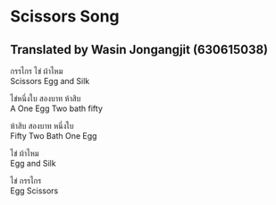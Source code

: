 # Scissors Song
## Translated by Wasin Jongangjit (630615038)

กรรไกร ไข่ ผ้าไหม  
Scissors Egg and Silk

ไข่หนึ่งใบ สองบาท ห้าสิบ  
A One Egg Two bath fifty

ห้าสิบ สองบาท หนึ่งใบ  
Fifty Two Bath One Egg

ไข่ ผ้าไหม  
Egg and Silk

ไข่ กรรไกร  
Egg Scissors
